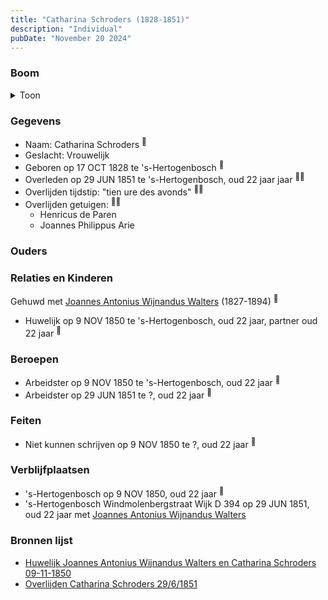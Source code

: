 ```yaml
---
title: "Catharina Schroders (1828-1851)"
description: "Individual"
pubDate: "November 20 2024"
---
```


### Boom
<details><summary>Toon</summary>

![test](https://www.plantuml.com/plantuml/svg/dP31QW8n48RlUOf13vw4NLTh5H6hAArGBTIsHvdDJjtKR2APY8ZuxeswMA7GGs_3vFzclic0FJg_BRJWjJ8RT5X0YdAzSdPhif7Lre5tQ3WyaV4YLnc1L4vgkjHKRFmU2YfISdnfiIT7rkyt96wcIetCS100CBGk8xV8bLmROkxr2bIctuT478MemSjv5GjnGIeZz3awPH1UPUviGBa2oF0KHN4SmnMlJeRZP9o47OTFHJexGg-ROhfVfjPxJTq-n6sOZnOGtpVkeSRrHtBUhiYabcL-0_5wg_KIJRQKpZAdDbW6kj61wTiiqAtuDtsywaujcW30W_7Mg2t3X_eoOTYfGkrlxQC4e3fE9gt9y0_hnXtCvkydw_O_hECIxZJX6P6zKpBtGRUqxNLtb6NAh4AqKqPRqTbm4aLHqeIgLglSxqbhkmkMHr7-UxrU9aHvoaz332ZSM-Xl)
</details>

### Gegevens
- Naam: Catharina Schroders <sup><a href="../s00148/" style="text-decoration:none" title="Huwelijk Joannes Antonius Wijnandus Walters en Catharina Schroders 09-11-1850">:link:</a></sup>
- Geslacht: Vrouwelijk
- Geboren op 17 OCT 1828 te 's-Hertogenbosch <sup><a href="../s00148/" style="text-decoration:none" title="Huwelijk Joannes Antonius Wijnandus Walters en Catharina Schroders 09-11-1850">:link:</a></sup>
- Overleden op 29 JUN 1851 te 's-Hertogenbosch, oud 22 jaar jaar <sup><a href="../s00149/" style="text-decoration:none" title="Huwelijk Joannes Antonius Wijnandus Walters en Joanna Schroders 24-12-1859">:link:</a><a href="../s00241/" style="text-decoration:none" title="Overlijden Catharina Schroders 29/6/1851">:link:</a></sup>
- Overlijden tijdstip: "tien ure des avonds" <sup><a href="../s00149/" style="text-decoration:none" title="Huwelijk Joannes Antonius Wijnandus Walters en Joanna Schroders 24-12-1859">:link:</a><a href="../s00241/" style="text-decoration:none" title="Overlijden Catharina Schroders 29/6/1851">:link:</a></sup>
- Overlijden getuigen: <sup><a href="../s00149/" style="text-decoration:none" title="Huwelijk Joannes Antonius Wijnandus Walters en Joanna Schroders 24-12-1859">:link:</a><a href="../s00241/" style="text-decoration:none" title="Overlijden Catharina Schroders 29/6/1851">:link:</a></sup>
  - Henricus de Paren
  - Joannes Philippus Arie

### Ouders

### Relaties en Kinderen

Gehuwd met [Joannes Antonius Wijnandus Walters](../i00103/) (1827-1894) <sup><a href="../s00148/" style="text-decoration:none" title="Huwelijk Joannes Antonius Wijnandus Walters en Catharina Schroders 09-11-1850">:link:</a></sup>
- Huwelijk op 9 NOV 1850 te 's-Hertogenbosch, oud 22 jaar, partner oud 22 jaar <sup><a href="../s00148/" style="text-decoration:none" title="Huwelijk Joannes Antonius Wijnandus Walters en Catharina Schroders 09-11-1850">:link:</a></sup>

### Beroepen
- Arbeidster op 9 NOV 1850 te 's-Hertogenbosch, oud 22 jaar <sup><a href="../s00148/" style="text-decoration:none" title="Huwelijk Joannes Antonius Wijnandus Walters en Catharina Schroders 09-11-1850">:link:</a></sup>
- Arbeidster op 29 JUN 1851 te ?, oud 22 jaar <sup><a href="../s00241/" style="text-decoration:none" title="Overlijden Catharina Schroders 29/6/1851">:link:</a></sup>

### Feiten
- Niet kunnen schrijven op 9 NOV 1850 te ?, oud 22 jaar <sup><a href="../s00148/" style="text-decoration:none" title="Huwelijk Joannes Antonius Wijnandus Walters en Catharina Schroders 09-11-1850">:link:</a></sup>

### Verblijfplaatsen
- 's-Hertogenbosch  op 9 NOV 1850, oud 22 jaar  <sup><a href="../s00148/" style="text-decoration:none" title="Huwelijk Joannes Antonius Wijnandus Walters en Catharina Schroders 09-11-1850">:link:</a></sup>
- 's-Hertogenbosch Windmolenbergstraat Wijk D 394 op 29 JUN 1851, oud 22 jaar met [Joannes Antonius Wijnandus Walters](../i00103/) 

### Bronnen lijst
- [Huwelijk Joannes Antonius Wijnandus Walters en Catharina Schroders 09-11-1850](../s00148/)
- [Overlijden Catharina Schroders 29/6/1851](../s00241/)